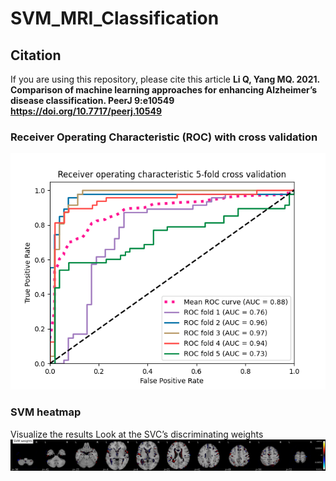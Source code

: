 # SVM_MRI_Classification

## Citation
If you are using this repository, please cite this article
**Li Q, Yang MQ. 2021. Comparison of machine learning approaches for enhancing Alzheimer’s disease classification. PeerJ 9:e10549 https://doi.org/10.7717/peerj.10549**

### Receiver Operating Characteristic (ROC) with cross validation
![ROC AUC Curve](plot_dir/figure1.png)


### SVM heatmap
Visualize the results
Look at the SVC’s discriminating weights
![MRI heatmap](plot_dir/figure3.png)
